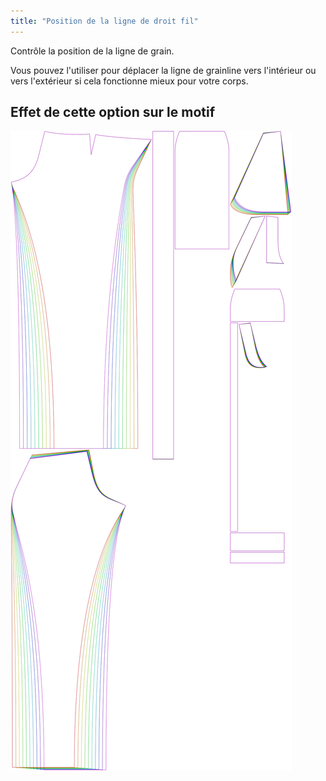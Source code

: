 ```yaml
---
title: "Position de la ligne de droit fil"
---
```


Contrôle la position de la ligne de grain.

Vous pouvez l'utiliser pour déplacer la ligne de grainline vers l'intérieur ou vers l'extérieur si cela fonctionne mieux pour votre corps.

## Effet de cette option sur le motif

![Cette image montre l'effet de cette option en superposant plusieurs variantes qui ont une valeur différente pour cette option](charlie_grainlineposition_sample.svg "Effet de cette option sur le motif")
